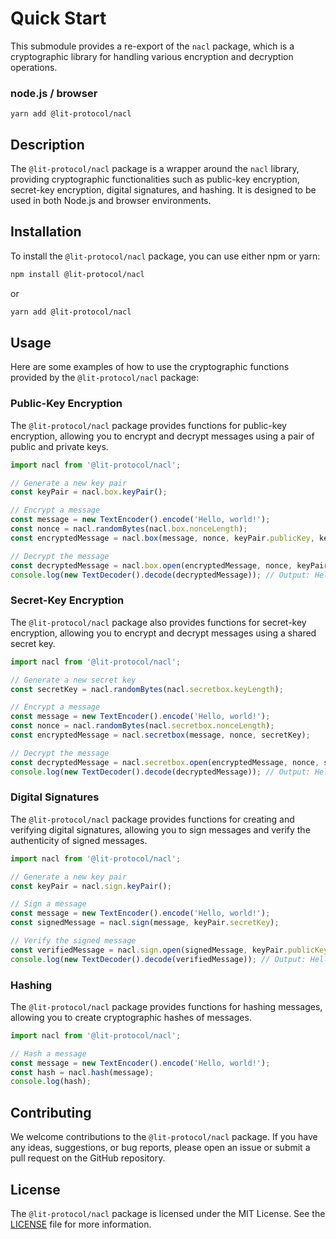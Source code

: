 # Quick Start

This submodule provides a re-export of the `nacl` package, which is a cryptographic library for handling various encryption and decryption operations.

### node.js / browser

```
yarn add @lit-protocol/nacl
```

## Description

The `@lit-protocol/nacl` package is a wrapper around the `nacl` library, providing cryptographic functionalities such as public-key encryption, secret-key encryption, digital signatures, and hashing. It is designed to be used in both Node.js and browser environments.

## Installation

To install the `@lit-protocol/nacl` package, you can use either npm or yarn:

```bash
npm install @lit-protocol/nacl
```

or

```bash
yarn add @lit-protocol/nacl
```

## Usage

Here are some examples of how to use the cryptographic functions provided by the `@lit-protocol/nacl` package:

### Public-Key Encryption

The `@lit-protocol/nacl` package provides functions for public-key encryption, allowing you to encrypt and decrypt messages using a pair of public and private keys.

```javascript
import nacl from '@lit-protocol/nacl';

// Generate a new key pair
const keyPair = nacl.box.keyPair();

// Encrypt a message
const message = new TextEncoder().encode('Hello, world!');
const nonce = nacl.randomBytes(nacl.box.nonceLength);
const encryptedMessage = nacl.box(message, nonce, keyPair.publicKey, keyPair.secretKey);

// Decrypt the message
const decryptedMessage = nacl.box.open(encryptedMessage, nonce, keyPair.publicKey, keyPair.secretKey);
console.log(new TextDecoder().decode(decryptedMessage)); // Output: Hello, world!
```

### Secret-Key Encryption

The `@lit-protocol/nacl` package also provides functions for secret-key encryption, allowing you to encrypt and decrypt messages using a shared secret key.

```javascript
import nacl from '@lit-protocol/nacl';

// Generate a new secret key
const secretKey = nacl.randomBytes(nacl.secretbox.keyLength);

// Encrypt a message
const message = new TextEncoder().encode('Hello, world!');
const nonce = nacl.randomBytes(nacl.secretbox.nonceLength);
const encryptedMessage = nacl.secretbox(message, nonce, secretKey);

// Decrypt the message
const decryptedMessage = nacl.secretbox.open(encryptedMessage, nonce, secretKey);
console.log(new TextDecoder().decode(decryptedMessage)); // Output: Hello, world!
```

### Digital Signatures

The `@lit-protocol/nacl` package provides functions for creating and verifying digital signatures, allowing you to sign messages and verify the authenticity of signed messages.

```javascript
import nacl from '@lit-protocol/nacl';

// Generate a new key pair
const keyPair = nacl.sign.keyPair();

// Sign a message
const message = new TextEncoder().encode('Hello, world!');
const signedMessage = nacl.sign(message, keyPair.secretKey);

// Verify the signed message
const verifiedMessage = nacl.sign.open(signedMessage, keyPair.publicKey);
console.log(new TextDecoder().decode(verifiedMessage)); // Output: Hello, world!
```

### Hashing

The `@lit-protocol/nacl` package provides functions for hashing messages, allowing you to create cryptographic hashes of messages.

```javascript
import nacl from '@lit-protocol/nacl';

// Hash a message
const message = new TextEncoder().encode('Hello, world!');
const hash = nacl.hash(message);
console.log(hash);
```

## Contributing

We welcome contributions to the `@lit-protocol/nacl` package. If you have any ideas, suggestions, or bug reports, please open an issue or submit a pull request on the GitHub repository.

## License

The `@lit-protocol/nacl` package is licensed under the MIT License. See the [LICENSE](LICENSE) file for more information.
